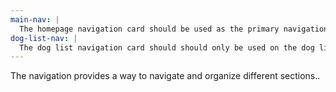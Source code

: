 ```yaml
---
main-nav: |
  The homepage navigation card should be used as the primary navigation through the whole site.
dog-list-nav: |
  The dog list navigation card should should only be used on the dog list page. It is there to organize the dogs in certain sections.
---
```


The navigation provides a way to navigate and organize different sections..
